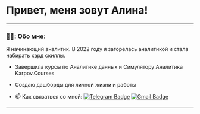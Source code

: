 # Привет, меня зовут Алина!

---

### 👩‍💻: Обо мне:

Я начинающий аналитик. В 2022 году я загорелась аналитикой и стала набирать хард скиллы. 

- Завершила курсы по Аналитике данных и Симулятору Аналитика Karpov.Courses
- Cоздаю дашборды для личной жизни и работы

- :mailbox: Как связаться со мной: [![Telegram Badge](https://img.shields.io/badge/-alinasalmanova-blue?style=flat&logo=Telegram&logoColor=white)](https://t.me/Alin4ikNaSvyazi) [![Gmail Badge](https://img.shields.io/badge/-Gmail-red?style=flat&logo=Gmail&logoColor=white)](mailto:alinasalmanova4@gmail.com)

---
